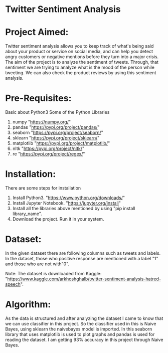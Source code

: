 # Twitter Sentiment Analysis

# Project Aimed:
Twitter sentiment analysis allows you to keep track of what's being said about your product or service on social media, and can help you detect angry customers or negative mentions before they turn into a major crisis. The aim of the project is to analyze the sentiment of tweets. Through, that sentiment we are trying to analyze what is the mood of the person while tweeting. We can also check the product reviews by using this sentiment analysis.

# Pre-Requisites:
Basic about Python3
Some of the Python Libraries
1.  numpy           "https://numpy.org/"
2.  pandas          "https://pypi.org/project/pandas/"
3.  seaborn         "https://pypi.org/project/seaborn/"
4.  sklearn         "https://pypi.org/project/sklearn/"
5.  matplotlib      "https://pypi.org/project/matplotlib/"
6.  nltk            "https://pypi.org/project/nltk/"
7.  re              "https://pypi.org/project/regex/"

# Installation:
There are some steps for installation
1.  Install Python3.            "https://www.python.org/downloads/"
2.  Install Jupyter Notebook.   "https://jupyter.org/install"
3.  Install all the libraries above mentioned by using "pip install library_name".
4.  Download the project. Run it in your system.

# Dataset:
In the given dataset there are following columns such as tweets and labels. In the dataset, those who positive response are mentioned with a label "1" and those who are not with"0".

Note: The dataset is downloaded from Kaggle: "https://www.kaggle.com/arkhoshghalb/twitter-sentiment-analysis-hatred-speech".

# Algorithm:
As the data is structured and after analyzing the dataset I came to know that we can use classifier in this project. So the classifier used in this is Naive Bayes, using sklearn the naivebayes model is imported. In this seaborn library that uses matplotlib is used to plot graphs and pandas is used for reading the dataset. 
I am getting 93% accuracy in this project through Naive Bayes.
